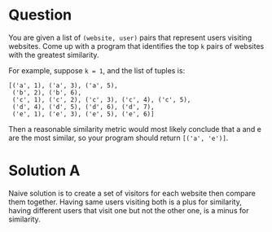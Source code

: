 # Question

You are given a list of `(website, user)` pairs that represent users visiting
websites. Come up with a program that identifies the top `k` pairs of websites
with the greatest similarity.

For example, suppose `k = 1`, and the list of tuples is:

```
[('a', 1), ('a', 3), ('a', 5),
 ('b', 2), ('b', 6),
 ('c', 1), ('c', 2), ('c', 3), ('c', 4), ('c', 5),
 ('d', 4), ('d', 5), ('d', 6), ('d', 7),
 ('e', 1), ('e', 3), ('e', 5), ('e', 6)]
```

Then a reasonable similarity metric would most likely conclude that a and e are
the most similar, so your program should return `[('a', 'e')]`.

# Solution A

Naive solution is to create a set of visitors for each website then compare them
together. Having same users visiting both is a plus for similarity, having
different users that visit one but not the other one, is a minus for similarity.
